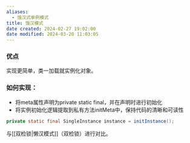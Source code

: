 ```yaml
---
aliases:
  - 饿汉式单例模式
title: 饿汉模式
date created: 2024-02-27 19:02:00
date modified: 2024-03-20 11:03:05
---
```


### 优点
实现更简单，类一加载就实例化对象。

### 如何实现：
- 将meta属性声明为private static final，并在声明时进行初始化
- 将实例初始化逻辑提取到私有方法initMeta中，保持代码的清晰和可读性

```java
private static final SingleInstance instance = initInstance();
```

与[[双检锁|懒汉模式]]（双检锁）进行对比。